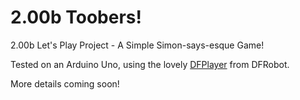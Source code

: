 # 2.00b Toobers!
2.00b Let's Play Project - A Simple Simon-says-esque Game!

Tested on an Arduino Uno, using the lovely [DFPlayer](https://www.dfrobot.com/product-1121.html) from DFRobot. 

More details coming soon!

